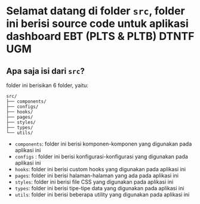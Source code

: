 # Selamat datang di folder `src`, folder ini berisi source code untuk aplikasi dashboard EBT (PLTS & PLTB) DTNTF UGM

## Apa saja isi dari `src`?
folder ini berisikan 6 folder, yaitu:
```
src/
├── components/
├── configs/
├── hooks/
├── pages/
├── styles/
├── types/
└── utils/
```

- `components`: folder ini berisi komponen-komponen yang digunakan pada aplikasi ini
- `configs` : folder ini berisi konfigurasi-konfigurasi yang digunakan pada aplikasi ini
- `hooks`: folder ini berisi custom hooks yang digunakan pada aplikasi ini
- `pages`: folder ini berisi halaman-halaman yang ada pada aplikasi ini
- `styles`: folder ini berisi file CSS yang digunakan pada aplikasi ini
- `types`: folder ini berisi tipe-tipe data yang digunakan pada aplikasi ini
- `utils`: folder ini berisi beberapa utility yang digunakan pada aplikasi ini

<!-- Untuk informasi  -->